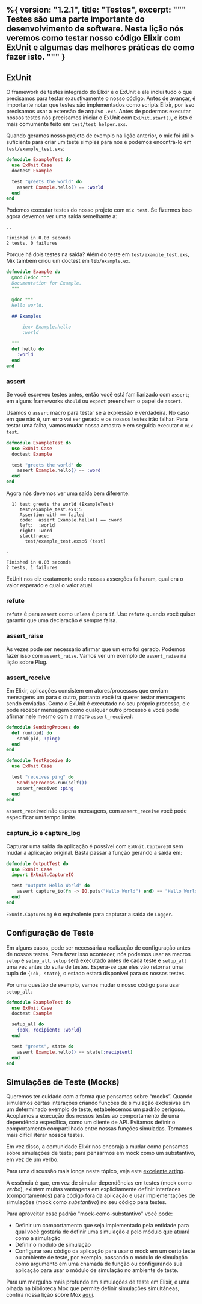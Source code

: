 %{
  version: "1.2.1",
  title: "Testes",
  excerpt: """
  Testes são uma parte importante do desenvolvimento de software.
  Nesta lição nós veremos como testar nosso código Elixir com ExUnit e algumas das melhores práticas de como fazer isto.
  """
}
---

## ExUnit

O framework de testes integrado do Elixir é o ExUnit e ele inclui tudo o que precisamos para testar exaustivamente o nosso código.
Antes de avançar, é importante notar que testes são implementados como scripts Elixir, por isso precisamos usar a extensão de arquivo `.exs`.
Antes de podermos executar nossos testes nós precisamos iniciar o ExUnit com `ExUnit.start()`, e isto é mais comumente feito em `test/test_helper.exs`.

Quando geramos nosso projeto de exemplo na lição anterior, o mix foi útil o suficiente para criar um teste simples para nós e podemos encontrá-lo em `test/example_test.exs`:

```elixir
defmodule ExampleTest do
  use ExUnit.Case
  doctest Example

  test "greets the world" do
    assert Example.hello() == :world
  end
end
```

Podemos executar testes do nosso projeto com `mix test`.
Se fizermos isso agora devemos ver uma saída semelhante a:

```shell
..

Finished in 0.03 seconds
2 tests, 0 failures
```

Porque há dois testes na saída? Além do teste em `test/example_test.exs`, Mix também criou um doctest em `lib/example.ex`.

```elixir
defmodule Example do
  @moduledoc """
  Documentation for Example.
  """

  @doc """
  Hello world.

  ## Examples

      iex> Example.hello
      :world

  """
  def hello do
    :world
  end
end
```

### assert

Se você escreveu testes antes, então você está familiarizado com `assert`; em alguns frameworks `should` ou `expect` preenchem o papel de `assert`.

Usamos o `assert` macro para testar se a expressão é verdadeira.
No caso em que não é, um erro vai ser gerado e os nossos testes irão falhar.
Para testar uma falha, vamos mudar nossa amostra e em seguida executar o `mix test`.

```elixir
defmodule ExampleTest do
  use ExUnit.Case
  doctest Example

  test "greets the world" do
    assert Example.hello() == :word
  end
end
```

Agora nós devemos ver uma saída bem diferente:

```shell
  1) test greets the world (ExampleTest)
     test/example_test.exs:5
     Assertion with == failed
     code:  assert Example.hello() == :word
     left:  :world
     right: :word
     stacktrace:
       test/example_test.exs:6 (test)

.

Finished in 0.03 seconds
2 tests, 1 failures
```

ExUnit nos diz exatamente onde nossas asserções falharam, qual era o valor esperado e qual o valor atual.

### refute

`refute` é para `assert` como `unless` é para `if`.
Use `refute` quando você quiser garantir que uma declaração é sempre falsa.

### assert_raise

Às vezes pode ser necessário afirmar que um erro foi gerado.
Podemos fazer isso com `assert_raise`.
Vamos ver um exemplo de `assert_raise` na lição sobre Plug.

### assert_receive

Em Elixir, aplicações consistem em atores/processos que enviam mensagens um para o outro, portanto você irá querer testar mensagens sendo enviadas.
Como o ExUnit é executado no seu próprio processo, ele pode receber mensagem como qualquer outro processo e você pode afirmar nele mesmo com a macro `assert_received`:

```elixir
defmodule SendingProcess do
  def run(pid) do
    send(pid, :ping)
  end
end

defmodule TestReceive do
  use ExUnit.Case

  test "receives ping" do
    SendingProcess.run(self())
    assert_received :ping
  end
end
```

`assert_received` não espera mensagens, com `assert_receive` você pode especificar um tempo limite.

### capture_io e capture_log

Capturar uma saída da aplicação é possível com `ExUnit.CaptureIO` sem mudar a aplicação original.
Basta passar a função gerando a saída em:

```elixir
defmodule OutputTest do
  use ExUnit.Case
  import ExUnit.CaptureIO

  test "outputs Hello World" do
    assert capture_io(fn -> IO.puts("Hello World") end) == "Hello World\n"
  end
end
```

`ExUnit.CaptureLog` é o equivalente para capturar a saída de `Logger`.

## Configuração de Teste

Em alguns casos, pode ser necessária a realização de configuração antes de nossos testes.
Para fazer isso acontecer, nós podemos usar as macros `setup` e `setup_all`.
`setup` será executado antes de cada teste e `setup_all` uma vez antes do suíte de testes.
Espera-se que eles vão retornar uma tupla de `{:ok, state}`, o estado estará disponível para os nossos testes.

Por uma questão de exemplo, vamos mudar o nosso código para usar `setup_all`:

```elixir
defmodule ExampleTest do
  use ExUnit.Case
  doctest Example

  setup_all do
    {:ok, recipient: :world}
  end

  test "greets", state do
    assert Example.hello() == state[:recipient]
  end
end
```

## Simulações de Teste (Mocks)

Queremos ter cuidado com a forma que pensamos sobre “mocks”. Quando simulamos certas interações criando funções de simulação exclusivas em um determinado exemplo de teste, estabelecemos um padrão perigoso. Acoplamos a execução dos nossos testes ao comportamento de uma dependência específica, como um cliente de API. Evitamos definir o comportamento compartilhado entre nossas funções simuladas. Tornamos mais difícil iterar nossos testes.

Em vez disso, a comunidade Elixir nos encoraja a mudar como pensamos sobre simulações de teste; para pensarmos em mock como um substantivo, em vez de um verbo. 

Para uma discussão mais longa neste tópico, veja este [excelente artigo](http://blog.plataformatec.com.br/2015/10/mocks-and-explicit-contracts/).

A essência é que, em vez de simular dependências em testes (mock como *verbo*), existem muitas vantagens em explicitamente definir interfaces (comportamentos) para código fora da aplicação e usar implementações de simulações (mock como *substantivo*) no seu código para testes.

Para aproveitar esse padrão "mock-como-substantivo" você pode:

* Definir um comportamento que seja implementado pela entidade para qual você gostaria de definir uma simulação *e* pelo módulo que atuará como a simulação
* Definir o módulo de simulação
* Configurar seu código da aplicação para usar o mock em um certo teste ou ambiente de teste, por exemplo, passando o módulo de simulação como argumento em uma chamada de função ou configurando sua aplicação para usar o módulo de simulação no ambiente de teste.

Para um mergulho mais profundo em simulações de teste em Elixir, e uma olhada na biblioteca Mox que permite definir simulações simultâneas, confira nossa lição sobre Mox [aqui](/pt/lessons/testing/mox).
